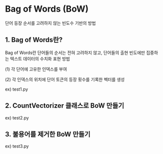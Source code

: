 # Bag of Words (BoW)

단어 등장 순서를 고려하지 않는 빈도수 기반의 방법

## 1. Bag of Words란?

Bag of Words란 단어들의 순서는 전혀 고려하지 않고, 단어들의 출현 빈도에만 집중하는 텍스트 데이터의 수치화 표현 방법

(1) 각 단어에 고유한 인덱스를 부여

(2) 각 인덱스의 위치에 단어 토큰의 등장 횟수를 기록한 벡터를 생성

ex) test1.py

## 2. CountVectorizer 클래스로 BoW 만들기

ex) test2.py

## 3. 불용어를 제거한 BoW 만들기

ex) test3.py
